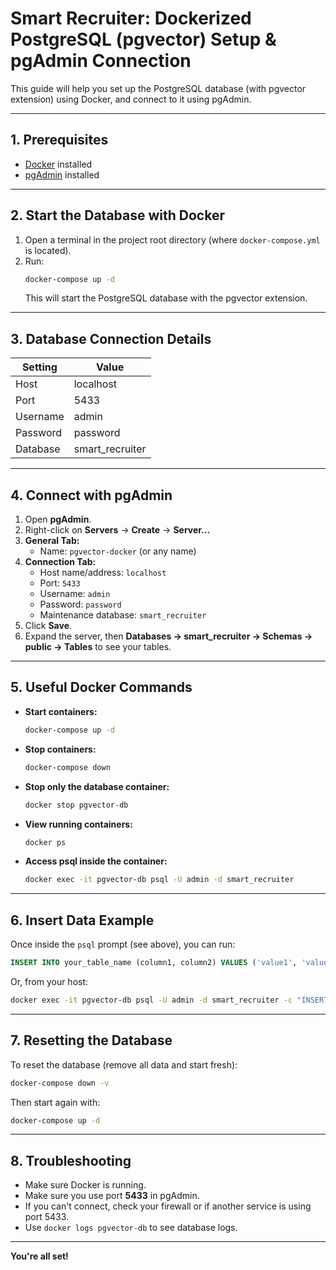 # Smart Recruiter: Dockerized PostgreSQL (pgvector) Setup & pgAdmin Connection

This guide will help you set up the PostgreSQL database (with pgvector extension) using Docker, and connect to it using pgAdmin.

---

## 1. Prerequisites
- [Docker](https://www.docker.com/get-started) installed
- [pgAdmin](https://www.pgadmin.org/download/) installed

---

## 2. Start the Database with Docker

1. Open a terminal in the project root directory (where `docker-compose.yml` is located).
2. Run:
   ```sh
   docker-compose up -d
   ```
   This will start the PostgreSQL database with the pgvector extension.

---

## 3. Database Connection Details

| Setting   | Value           |
|-----------|----------------|
| Host      | localhost      |
| Port      | 5433           |
| Username  | admin          |
| Password  | password       |
| Database  | smart_recruiter|

---

## 4. Connect with pgAdmin

1. Open **pgAdmin**.
2. Right-click on **Servers** → **Create** → **Server...**
3. **General Tab:**
   - Name: `pgvector-docker` (or any name)
4. **Connection Tab:**
   - Host name/address: `localhost`
   - Port: `5433`
   - Username: `admin`
   - Password: `password`
   - Maintenance database: `smart_recruiter`
5. Click **Save**.
6. Expand the server, then **Databases → smart_recruiter → Schemas → public → Tables** to see your tables.

---

## 5. Useful Docker Commands

- **Start containers:**
  ```sh
  docker-compose up -d
  ```
- **Stop containers:**
  ```sh
  docker-compose down
  ```
- **Stop only the database container:**
  ```sh
  docker stop pgvector-db
  ```
- **View running containers:**
  ```sh
  docker ps
  ```
- **Access psql inside the container:**
  ```sh
  docker exec -it pgvector-db psql -U admin -d smart_recruiter
  ```

---

## 6. Insert Data Example

Once inside the `psql` prompt (see above), you can run:
```sql
INSERT INTO your_table_name (column1, column2) VALUES ('value1', 'value2');
```

Or, from your host:
```sh
docker exec -it pgvector-db psql -U admin -d smart_recruiter -c "INSERT INTO your_table_name (column1, column2) VALUES ('value1', 'value2');"
```

---

## 7. Resetting the Database

To reset the database (remove all data and start fresh):
```sh
docker-compose down -v
```
Then start again with:
```sh
docker-compose up -d
```

---

## 8. Troubleshooting
- Make sure Docker is running.
- Make sure you use port **5433** in pgAdmin.
- If you can't connect, check your firewall or if another service is using port 5433.
- Use `docker logs pgvector-db` to see database logs.

---

**You're all set!** 
